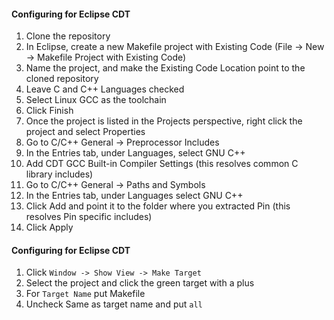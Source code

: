 #### Configuring for Eclipse CDT

1. 	Clone the repository
2. 	In Eclipse, create a new Makefile project with Existing Code (File -> New -> Makefile Project with Existing Code)
3. 	Name the project, and make the Existing Code Location point to the cloned repository
4. 	Leave C and C++ Languages checked
5. 	Select Linux GCC as the toolchain
6. 	Click Finish
7. 	Once the project is listed in the Projects perspective, right click the project and select Properties
8. 	Go to C/C++ General -> Preprocessor Includes
9. 	In the Entries tab, under Languages, select GNU C++
10. Add CDT GCC Built-in Compiler Settings (this resolves common C library includes)
11. Go to C/C++ General -> Paths and Symbols
12. In the Entries tab, under Languages select GNU C++
13. Click Add and point it to the folder where you extracted Pin (this resolves Pin specific includes)
14. Click Apply


#### Configuring for Eclipse CDT
1. Click `Window -> Show View -> Make Target`
2. Select the project and click the green target with a plus
3. For `Target Name` put Makefile
4. Uncheck Same as target name and put `all`
